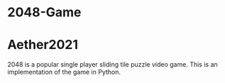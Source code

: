 # 2048-Game
# Aether2021
2048 is a popular single player sliding tile puzzle video game. This is an implementation of the game in Python.

